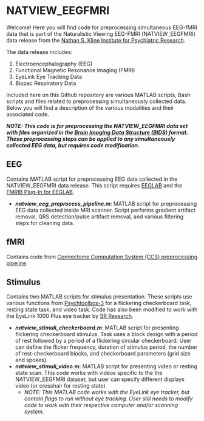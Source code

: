 # NATVIEW_EEGFMRI
Welcome! Here you will find code for preprocessing simultaneous EEG-fMRI data that is part of the Naturalistic Viewing EEG-FMRI (NATVIEW_EEGFMRI) data release from the [Nathan S. Kline Institute for Psychiatric Research](https://www.nki.rfmh.org/).

The data release includes:
1. Electroencephalography (EEG)
2. Functional Magnetic Resonance Imaging (FMRI)
3. EyeLink Eye Tracking Data
4. Biopac Respiratory Data

Included here on this Github repository are various MATLAB scripts, Bash scripts and files related to preprocessing simultaneously collected data. Below you will find a description of the various modalities and their associated code.

***NOTE: This code is for preprocessing the NATVIEW_EEGFMRI data set with files organized in the [Brain Imaging Data Structure (BIDS)](https://bids.neuroimaging.io/) format. These preprocessing steps can be applied to any simultaneously collected EEG data, but requires code modification.***

## EEG
Contains MATLAB script for preprocessing EEG data collected in the NATVIEW_EEGFMRI data release. This script requires [EEGLAB](https://sccn.ucsd.edu/eeglab/index.php) and the [FMRIB Plug-In for EEGLAB](https://fsl.fmrib.ox.ac.uk/eeglab/fmribplugin/).
* ***natview_eeg_preprocess_pipeline.m***: MATLAB script for preprocessing EEG data collected inside MRI scanner. Script performs gradient artifact removal, QRS detection/pulse artifact removal, and various filtering steps for cleaning data.

## fMRI
Contains code from [Connectome Computation System (CCS) preprocessing pipeline](https://github.com/TingsterX/CCS-pipeline).

## Stimulus
Contains two MATLAB scripts for stimulus presentation. These scripts use various functions from [Psychtoolbox-3](http://psychtoolbox.org/) for a flickering checkerboard task, resting state task, and video task. Code has also been modified to work with the EyeLink 1000 Plus eye tracker by [SR Research](https://www.sr-research.com/).
* ***natview_stimuli_checkerboard.m***: MATLAB script for presenting flickering checkerboard stimulus. Task uses a block design with a period of rest followed by a period of a flickering circular checkerboard. User can define the flicker frequency, duration of stimulus period, the number of rest-checkerboard blocks, and checkerboard parameters (grid size and spokes).
* ***natview_stimuli_video.m***: MATLAB script for presenting video or resting state scan. This code works with videos specific to the the NATVIEW_EEGFMRI dataset, but user can specify different displays video (or crosshair for resting state)  
  - _NOTE: This MATLAB code works with the EyeLink eye tracker, but contain flags to run without eye tracking. User still needs to modify code to work with their respective computer and/or scanning system._
